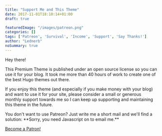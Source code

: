 ```yaml
---
title: "Support Me and This Theme"
date: 2017-11-01T18:10:14+01:00
draft: true

featuredImage: "/images/patreon.png"
categories: []
tags: ['Patreon', 'Survival', 'Income', 'Support', 'Say Thanks!']
author: "Lednerb"
noSummary: true
---
```

Hey there!

This Premium Theme is published under an open source license so you can use it for your blog. It took me more than 40 hours of work to create one of the best Hugo themes out there.

If you enjoy this theme (and especially if you make money with your blog) and want to use it for your site, please consider a small or generous monthly support towards me so I can keep up supporting and maintaining this theme in the future.

You don't want to use Patreon? Just write me a short mail and we'll find a solution:
**<script type="text/javascript" language="javascript">
<!--
// Email obfuscator script 2.1 by Tim Williams, University of Arizona
// Random encryption key feature coded by Andrew Moulden
// This code is freeware provided these four comment lines remain intact
// A wizard to generate this code is at http://www.jottings.com/obfuscator/
{ coded = "q5ep@HpeNp7r.ep"
  key = "chwYVt96OnuyrHsqfdCXiEKQNJD72UmoevAFkRTx4zZP0L5paGMjWgBI8S1bl3"
  shift=coded.length
  link=""
  for (i=0; i<coded.length; i++) {
    if (key.indexOf(coded.charAt(i))==-1) {
      ltr = coded.charAt(i)
      link += (ltr)
    }
    else {     
      ltr = (key.indexOf(coded.charAt(i))-shift+key.length) % key.length
      link += (key.charAt(ltr))
    }
  }
document.write("<a href='mailto:"+link+"'>"+link+"</a>")
}
//-->
</script><noscript>Sorry, you need Javascript on to email me.</noscript>**



<div style="position:relative; height: 36px; overflow:hidden"><a href="https://www.patreon.com/bePatron?u=8214142" data-patreon-widget-type="become-patron-button">Become a Patron!</a><script async src="https://c6.patreon.com/becomePatronButton.bundle.js"></script></div>
